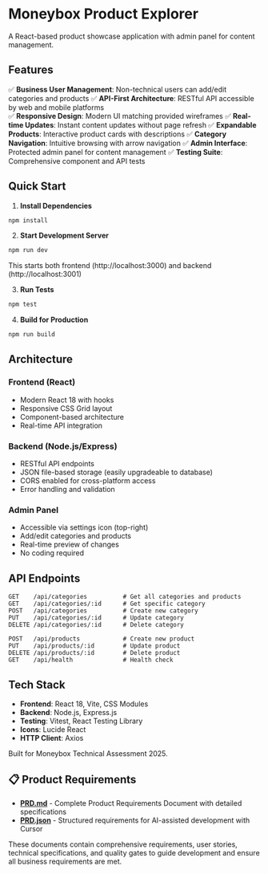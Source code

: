 # Moneybox Product Explorer

A React-based product showcase application with admin panel for content management.

## Features

✅ **Business User Management**: Non-technical users can add/edit categories and products
✅ **API-First Architecture**: RESTful API accessible by web and mobile platforms  
✅ **Responsive Design**: Modern UI matching provided wireframes
✅ **Real-time Updates**: Instant content updates without page refresh
✅ **Expandable Products**: Interactive product cards with descriptions
✅ **Category Navigation**: Intuitive browsing with arrow navigation
✅ **Admin Interface**: Protected admin panel for content management
✅ **Testing Suite**: Comprehensive component and API tests

## Quick Start

1. **Install Dependencies**
```bash
npm install
```

2. **Start Development Server**
```bash
npm run dev
```
This starts both frontend (http://localhost:3000) and backend (http://localhost:3001)

3. **Run Tests**
```bash
npm test
```

4. **Build for Production**
```bash
npm run build
```

## Architecture

### Frontend (React)
- Modern React 18 with hooks
- Responsive CSS Grid layout
- Component-based architecture
- Real-time API integration

### Backend (Node.js/Express)
- RESTful API endpoints
- JSON file-based storage (easily upgradeable to database)
- CORS enabled for cross-platform access
- Error handling and validation

### Admin Panel
- Accessible via settings icon (top-right)
- Add/edit categories and products
- Real-time preview of changes
- No coding required

## API Endpoints

```
GET    /api/categories          # Get all categories and products
GET    /api/categories/:id      # Get specific category
POST   /api/categories          # Create new category
PUT    /api/categories/:id      # Update category
DELETE /api/categories/:id      # Delete category

POST   /api/products            # Create new product
PUT    /api/products/:id        # Update product  
DELETE /api/products/:id        # Delete product
GET    /api/health              # Health check
```

## Tech Stack

- **Frontend**: React 18, Vite, CSS Modules
- **Backend**: Node.js, Express.js
- **Testing**: Vitest, React Testing Library
- **Icons**: Lucide React
- **HTTP Client**: Axios

Built for Moneybox Technical Assessment 2025.

## 📋 Product Requirements

- **[PRD.md](./PRD.md)** - Complete Product Requirements Document with detailed specifications
- **[PRD.json](./PRD.json)** - Structured requirements for AI-assisted development with Cursor

These documents contain comprehensive requirements, user stories, technical specifications, and quality gates to guide development and ensure all business requirements are met.